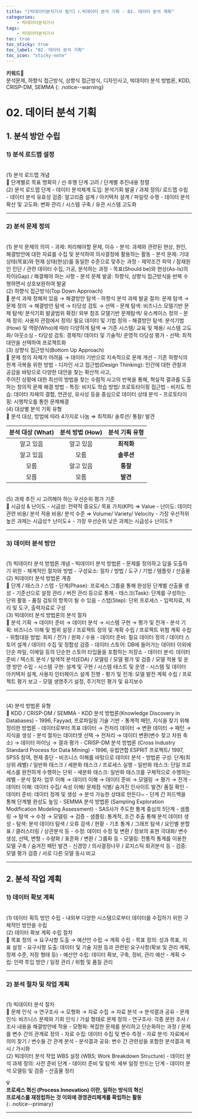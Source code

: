```yaml
---
title: "[빅데이터분석기사 필기] Ⅰ.빅데이터 분석 기획 - 02. 데이터 분석 계획"
categories:
    - 빅데이터분석기사
tags:
    - 빅데이터분석기사
toc: true
toc_sticky: true
toc_label: "02. 데이터 분석 기획"
toc_icon: "sticky-note"
---
```


**키워드🔑**<br>
분석문제, 하향식 접근방식, 상향식 접근방식, 디자인사고, 빅데이터 분석 방법론, KDD, CRISP-DM, SEMMA
{: .notice--warning}

# 02. 데이터 분석 기획

## 1. 분석 방안 수립

### 1) 분석 로드맵 설정

<br>
(1) 분석 로드맵 개념<br>
📌 단계별로 목표 명확히 / 선·후행 단계 고려 / 단계별 추진내용 정렬

<br>
(2) 분석 로드맵 단계
- 데이터 분석체계 도입: 분석기회 발굴 / 과제 정의/ 로드맵 수립
- 데이터 분석 유효성 검증: 알고리즘 설계 / 아키텍처 설계 / 파일럿 수행
- 데이터 분석 확산 및 고도화: 변화 관리 / 시스템 구축 / 유관 시스템 고도화

---

### 2) 분석 문제 정의

<br>
(1) 분석 문제의 의미
- 과제: 처리해야할 문제, 이슈
- 분석: 과제와 관련된 현상, 원인, 해결방안에 대한 자료를 수집 및 분석하여 의사결정에 활용하는 활동
- 분석 문제: 기대 상태(목표)와 현재 상태(현상)를 동일한 수준으로 맞추는 과정
    - 제약조건 파악 / 잠재원인 진단 / 관련 데이터 수집, 가공, 분석하는 과정
    - 목표(Should be)와 현상(As-Is)의 차이(Gap) / 해결해야 하는 사항
- 분석 문제 발굴: 하향식, 상향식 접근방식을 반복 수행하면서 상호보완하여 발굴

<br>
(2) 하향식 접근방식(Top Down Approach)<br>
📌 분석 과제 정해져 있음 → 해결방안 탐색
- 하향식 분석 과제 발굴 절차: 문제 탐색 → 문제 정의 → 해결방안 탐색 → 타당성 검토 → 선택
    - 문제 탐색: 비즈니스 모델기반 문제 탐색/ 분석기회 발굴범위 확장/ 외부 참조 모델기반 문제탐색/ 유스케이스 정의
    - 문제 정의: 사용자 관점에서 정의/ 필요 데이터 및 기법 정의
    - 해결방안 탐색: 분석기법(How) 및 역량(Who)에 따라 다양하게 탐색
    ⇒ 기존 시스템/ 교육 및 채용/ 시스템 고도화/ 아웃소싱
    - 타당성 검토: 경제적/ 데이터 및 기술적/ 운영적 타당성 평가
    - 선택: 최적 대안을 선택하여 프로젝트화

<br>
(3) 상향식 접근방식(Bottom Up Approach)<br>
📌 문제 정의 자체가 어려움 → 데이터 기반으로 지속적으로 문제 개선
- 기존 하향식의 한계 극복을 위한 방법
- 디자인 사고 접근법(Design Thinking): 인간에 대한 관찰과 공감을 바탕으로 다양한 대안을 찾는 확산적 사고,<br>
주어진 상황에 대한 최선의 방법을 찾는 수렴적 사고의 반복을 통해, 혁실적 결과를 도출하는 창의적 문제 해결 방법
- 특징: 비지도 학습 방법/ 프로토타이핑 접근법
    - 비지도 학습: 데이터 자체의 결합, 연관성, 유사성 등을 중심으로 데이터 상태 분석
    - 프로토타이핑: 시행착오를 통한 문제해결

<br>
(4) 대상별 분석 기획 유형<br>
📌 분석 대상, 방법에 따라 4가지로 나눔 ⇒ 최적화/ 솔루션/ 통찰/ 발견

|분석 대상 (What)|분석 방법 (How)|분석 기획 유형|
| :-----------: | :-----------: | :--------: |
|   알고 있음    |   알고 있음    |   **최적화**  |
|   알고 있음    |       모름    |   **솔루션**  |
|       모름    |   알고 있음    |   **통찰**    |
|       모름    |       모름    |   **발견**    |

<br>
(5) 과제 추진 시 고려해야 하는 우선순위 평가 기준<br>
📌 시급성 & 난이도
- 시급성: 전략적 중요도/ 목표 가치(KPI) ⇒ Value
- 난이도: 데이터 관련 비용/ 분석 적용 비용/ 분석 수준 ⇒ Volume/ Variety/ Velocity
- 가장 우선적위 높은 과제는 시급성↑ 난이도↓
- 가장 우선순위 낮은 과제는 시급성↓ 난이도↑

---

### 3) 데이터 분석 방안

<br>
(1) 빅데이터 분석 방법론 개념
- 빅데이터 분석 방법론
    - 문제를 정의하고 답을 도출하기 위한
    - 체계적인 절차와 방법
- 구성요소: 절차 / 방법 / 도구 / 기법 / 템플릿 / 산출물

<br>
(2) 빅데이터 분석 방법론 계층<br>
📌 단계 / 태스크 / 스텝
- 단계(Phase): 프로세스 그룹을 통해 완성된 단계별 산출물 생성
    - 기준선으로 설정 관리 / 버전 관리 등으로 통제
- 태스크(Task): 단계를 구성하는 단위 활동
    - 품질 검토의 항목이 될 수 있음
- 스텝(Step): 단위 프로세스 - 입력자료, 처리 및 도구, 출력자료로 구성

<br>
(3) 빅데이터 분석 방법론의 분석 절차<br>
📌 분석 기획 → 데이터 준비 → 데이터 분석 → 시스템 구현 → 평가 및 전개
- 분석 기획: 비즈니스 이해 및 범위 설정 / 프로젝트 정의 및 계획 수립 / 프로젝트 위험 계획 수립
    - 위험대응 방법: 회피 / 전가 / 완화 / 수용
- 데이터 준비: 필요 데이터 정의 / 데이터 스토어 설계 / 데이터 수집 및 정합성 검증
    - 데이터 스토어: DB에 들어가는 데이터 이외에 단순 파일, 이메일 등의 단순한 스토어 타입들을 포함하는 저장소
- 데이터 분석: 데이터 준비 / 텍스트 분석 / 탐색적 분석(EDA) / 모델링 / 모델 평가 및 검증 / 모델 적용 및 운영 방안 수립
- 시스템 구현: 설계 및 구현 / 시스템 테스트 및 운영
    - 시스템 및 데이터 아키텍처 설계, 사용자 인터페이스 설계 진행
- 평가 및 전개: 모델 발전 계획 수립 / 프로젝트 평가 보고
    - 모델 생명주기 설정, 주기적인 평가 및 유지보수

---

<br>
(4) 분석 방법론 유형<br>
📌 KDD / CRISP-DM / SEMMA
- KDD 분석 방법론(Knowledge Discovery in Databases)
    - 1996, Fayyad, 프로파일링 기술 기반
    - 통계적 패턴, 지식을 찾기 위해 정리한 방법론
    - 데이터로부터 목표 데이터 → 전처리 데이터 → 변환 데이터 → 패턴 → 지식을 생성
    - 분석 절차는 데이터셋 선택 → 전처리 → 데이터 변환(변수 찾고 차원 축소) → 데이터 마이닝 → 결과 평가
- CRISP-DM 분석 방법론 (Cross Industry Standard Process for Data Mining)
    - 1996, 유럽연합 ESPRIT 프로젝트/ 1997, SPSS 참여, 현재 중단
    - 비즈니스 이해를 바탕으로 데이터 분석
    - 방법론 구성: 단계(최상위 레벨) / 일반화 태스크 / 세분화 태스크 / 프로세스 실행
        - 일반화 태스크: 단일 프로세스를 완전하게 수행하는 단위
        - 세분화 태스크: 일반화 태스크를 구체적으로 수행하는 레벨
    - 분석 절차: 업무 이해 → 데이터 이해 → 데이터 준비 → 모델링 → 평가 → 전개
        - 데이터 이해: 데이터 수집/ 속성 이해/ 문제점 식별/ 숨겨진 인사이트 발견/ 품질 확인
        - 데이터 준비: 데이터 정제 및 생성 → 분석 가능한 상태로 만든다~
        - 단계 간 피드백을 통해 단계별 완성도 높임
- SEMMA 분석 방법론 (Sampling Exploration Modification Modeling Assessment)
    - SAS사가 주도한 통계 중심의 5단계
    - 샘플링 → 탐색 → 수정 → 모델링 → 검증
    - 샘플링: 통계적, 조건 추출 통해 분석 데이터 생성
    - 탐색: 분석 데이터 탐색 / 오류 검색 / 현황
        - 기초 통계 / 그래프 탐색 / 요인별 분할표 / 클러스터링 / 상관분석 등
    - 수정: 데이터 수정 및 변환 / 정보의 표현 극대화/ 변수 생성, 선택, 변형
        - 수량화 / 표준화 / 변환 / 그룹화 등
    - 모델링: 전통적 통계를 이용한 모델 구축 / 숨겨진 패턴 발견
        - 신경망 / 의사결정나무 / 로지스틱 회귀분석 등
    - 검증: 모델 평가 검증 / 서로 다른 모델 동시 비교

---

## 2. 분석 작업 계획

### 1) 데이터 확보 계획

<br>
(1) 데이터 획득 방안 수립
- 내외부 다양한 시스템으로부터 데이터를 수집하기 위한 구체적인 방안을 수립

<br>
(2) 데이터 확보 계획 수립 절차<br>
📌 목표 정의 → 요구사항 도출 → 예산안 수립 → 계획 수립
- 목표 정의: 성과 목표, 지표 설정
- 요구사항 도출: 데이터 및 기술 지원 등과 관련된 요구사항(확보 및 관리 계획, 정제 수준, 저장 형태 등)
- 예산안 수립: 데이터 확보, 구축, 정비, 관리 예산
- 계획 수립: 인력 투입 방안 / 일정 관리 / 위험 및 품질 관리

---

### 2) 분석 절차 및 작업 계획

<br>
(1) 빅데이터 분석 절차<br>
📌 문제 인식 → 연구조사 → 모형화 → 자료 수집 → 자료 분석 → 분석결과 공유
- 문제 인식: 비즈니스 문제와 기회 인식 / 가설 형태로 문제 정의
- 연구조사: 각종 문헌 조사 / 조사 내용을 해결방안에 적용
- 모형화: 복잡한 문제를 분리하고 단순화하는 과정 / 문제를 변수 간의 관계로 정의
- 자료 수집: 데이터 수집 및 변수 측정
- 자료 분석: 자료에서 의미 찾기 / 변수들 간 관계 분석
- 분석결과 공유: 변수 간 관련성을 포함한 분석결과 제시 / 가시화

<br>
(2) 빅데이터 분석 작업 WBS 설정 (WBS; Work Breakdown Structure)
- 데이터 분석 과제 정의: 사전 준비 단계
- 데이터 준비 및 탐색: 세부 일정 만드는 단계
- 데이터 분석 모델링 및 검증
- 산출물 정리

**💡**<br>
**프로세스 혁신 (Process Innovation) 이란, 일하는 방식의 혁신**<br>
**프로세스를 재정립하는 것 이외에 경영관리체계를 확립하는 활동**<br>
{: .notice--primary}

---